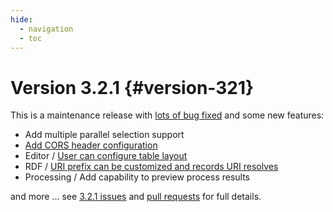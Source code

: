 ```yaml
---
hide:
  - navigation
  - toc
---
```

# Version 3.2.1 {#version-321}

This is a maintenance release with [lots of bug fixed](https://github.com/geonetwork/core-geonetwork/issues?q=is%3Aissue+is%3Aclosed+milestone%3A3.2.1) and some new features:

-   Add multiple parallel selection support
-   [Add CORS header configuration](https://github.com/geonetwork/core-geonetwork/pull/1748)
-   Editor / [User can configure table layout](https://github.com/geonetwork/core-geonetwork/pull/1635)
-   RDF / [URI prefix can be customized and records URI resolves](https://github.com/geonetwork/core-geonetwork/pull/1616)
-   Processing / Add capability to preview process results

and more \... see [3.2.1 issues](https://github.com/geonetwork/core-geonetwork/issues?q=is%3Aissue+milestone%3A3.2.1+is%3Aclosed) and [pull requests](https://github.com/geonetwork/core-geonetwork/pulls?q=milestone%3A3.2.1+is%3Aclosed+is%3Apr) for full details.
